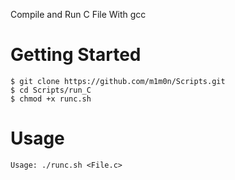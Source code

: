 Compile and Run C File With gcc 
# Getting Started
```
$ git clone https://github.com/m1m0n/Scripts.git
$ cd Scripts/run_C
$ chmod +x runc.sh
```

# Usage
`Usage: ./runc.sh <File.c>`
